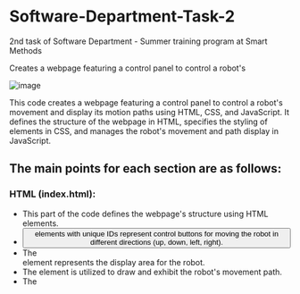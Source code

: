 # Software-Department-Task-2
2nd task of Software Department - Summer training program at Smart Methods

Creates a webpage featuring a control panel to control a robot's

![image](https://github.com/H16Bw/Software-Department-Task-2/assets/139852537/33c4dfa5-9557-4e41-8d6e-6b7d4965265f)


This code creates a webpage featuring a control panel to control a robot's movement and display its motion paths using HTML, CSS, and JavaScript. It defines the structure of the webpage in HTML, specifies the styling of elements in CSS, and manages the robot's movement and path display in JavaScript.

## The main points for each section are as follows:

### HTML (index.html):
- This part of the code defines the webpage's structure using HTML elements.
- <button> elements with unique IDs represent control buttons for moving the robot in different directions (up, down, left, right).
- The <div id="robot"> element represents the display area for the robot.
- The <canvas id="plot"> element is utilized to draw and exhibit the robot's movement path.
- The <script> tag at the bottom refers to an external JavaScript file (script.js) responsible for handling robot movement and path display.

### CSS (style.css):
- This section establishes the styles and layout for webpage elements.
- Body styles define margins, spacing, and font for the entire document.
- Styles for #controls position the control panel on the left side of the screen using absolute positioning and vertical alignment.
- Styles for #controls button define the appearance of the control buttons, including background color, font size, and border radius.
- Styles for #robot position the robot at the center of the screen using absolute positioning and both vertical and horizontal alignment.
- Styles for #plot position the canvas element to cover the entire webpage and set a background color.

### JavaScript (script.js):
- This section manages the robot's movement and path display using JavaScript.
- It starts by selecting the robot element and the canvas element using their respective IDs.
- The pathData array is initialized to store coordinates of the robot's movement.
- The moveRobot() function is defined to control the robot's movement:
  - It accepts a direction parameter (up, down, left, right).
  - Depending on the direction, it updates the robot's position (top and left CSS properties) and adds new coordinates to the pathData array.
  - Then, it clears the canvas, starts a new path, and draws the path using coordinates stored in the pathData array.
  - Event listeners are added to each button using addEventListener() to listen for button click events.
  - When a button is clicked, the corresponding direction is passed to the moveRobot() function.
